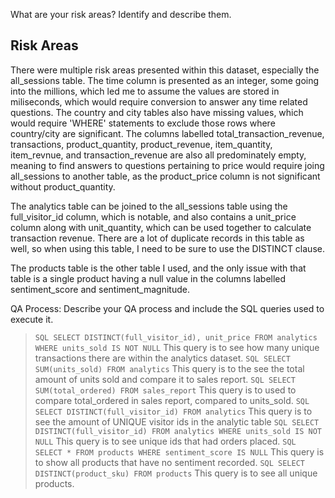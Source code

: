 What are your risk areas? Identify and describe them.
## Risk Areas

There were multiple risk areas presented within this dataset, especially the all_sessions table.
The time column is presented as an integer, some going into the millions, which led me to assume 
the values are stored in miliseconds, which would require conversion to answer any time related questions.
The country and city tables also have missing values, which would require 'WHERE' statements to exclude those
rows where country/city are significant.
The columns labelled total_transaction_revenue, transactions, product_quantity, product_revenue, item_quantity,
item_revnue, and transaction_revenue are also all predominately empty, meaning to find answers to questions 
pertaining to price would require joing all_sessions to another table, as the product_price column is not 
significant without product_quantity.

The analytics table can be joined to the all_sessions table using the full_visitor_id column, which is notable,
and also contains a unit_price column along with unit_quantity, which can be used together to calculate transaction
revenue. There are a lot of duplicate records in this table as well, so when using this table, I need to be sure
to use the DISTINCT clause.

The products table is the other table I used, and the only issue with that table is a single product having
a null value in the columns labelled sentiment_score and sentiment_magnitude.


QA Process:
Describe your QA process and include the SQL queries used to execute it.

>`` SQL
SELECT DISTINCT(full_visitor_id), unit_price FROM analytics WHERE units_sold IS NOT NULL
>``
This query is to see how many unique transactions there are within the analytics dataset.
>`` SQL
SELECT SUM(units_sold) FROM analytics
>``
This query is to the see the total amount of units sold and compare it to sales report.
>`` SQL
SELECT SUM(total_ordered) FROM sales_report
>``
This query is to used to compare total_ordered in sales report, compared to units_sold.
>`` SQL
SELECT DISTINCT(full_visitor_id) FROM analytics
>``
This query is to see the amount of UNIQUE visitor ids in the analytic table
>`` SQL
SELECT DISTINCT(full_visitor_id) FROM analytics WHERE units_sold IS NOT NULL
>``
This query is to see unique ids that had orders placed.
>`` SQL
SELECT * FROM products WHERE sentiment_score IS NULL
>``
This query is to show all products that have no sentiment recorded.
>`` SQL
SELECT DISTINCT(product_sku) FROM products
>``
This query is to see all unique products.

